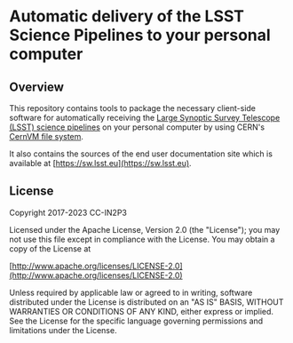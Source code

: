 # Automatic delivery of the LSST Science Pipelines to your personal computer

## Overview
This repository contains tools to package the necessary client-side software for
automatically receiving the [Large Synoptic Survey Telescope (LSST) science pipelines](https://pipelines.lsst.io)
on your personal computer by using CERN's [CernVM file system](https://cvmfs.readthedocs.io/).

It also contains the sources of the end user documentation site which is available at
[https://sw.lsst.eu](https://sw.lsst.eu).

## License

Copyright 2017-2023 CC-IN2P3

Licensed under the Apache License, Version 2.0 (the "License");
you may not use this file except in compliance with the License.
You may obtain a copy of the License at

[http://www.apache.org/licenses/LICENSE-2.0](http://www.apache.org/licenses/LICENSE-2.0)

Unless required by applicable law or agreed to in writing, software
distributed under the License is distributed on an "AS IS" BASIS,
WITHOUT WARRANTIES OR CONDITIONS OF ANY KIND, either express or implied.
See the License for the specific language governing permissions and
limitations under the License.
